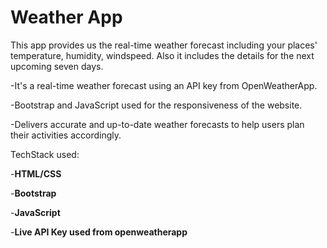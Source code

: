 # Weather App
This app provides us the real-time weather forecast including your places' temperature, humidity, windspeed. Also it includes the details for the next upcoming seven days.

-It's a real-time weather forecast using an API key from OpenWeatherApp.

-Bootstrap and JavaScript used for the responsiveness of the website.

-Delivers accurate and up-to-date weather forecasts to help users plan their activities accordingly.

TechStack used:

  -**HTML/CSS**

  -**Bootstrap**
  
  -**JavaScript**
  
  -**Live API Key used from openweatherapp**
  
  
